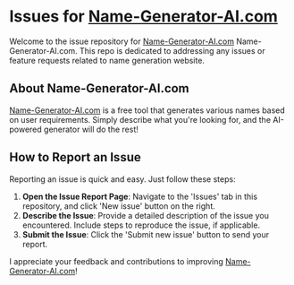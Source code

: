 # Issues for [Name-Generator-AI.com](https://name-generator-ai.com)

Welcome to the issue repository for [Name-Generator-AI.com](https://name-generator-ai.com)
Name-Generator-AI.com. This repo is dedicated to addressing any issues or feature requests related to name generation website.

## About Name-Generator-AI.com

[Name-Generator-AI.com](https://name-generator-ai.com) is a free tool that generates various names based on user requirements. Simply describe what you're looking for, and the AI-powered generator will do the rest!

## How to Report an Issue

Reporting an issue is quick and easy. Just follow these steps:

1. **Open the Issue Report Page**: Navigate to the 'Issues' tab in this repository, and click 'New issue' button on the right.
2. **Describe the Issue**: Provide a detailed description of the issue you encountered. Include steps to reproduce the issue, if applicable.
3. **Submit the Issue**: Click the 'Submit new issue' button to send your report.

I appreciate your feedback and contributions to improving [Name-Generator-AI.com](https://name-generator-ai.com)!
